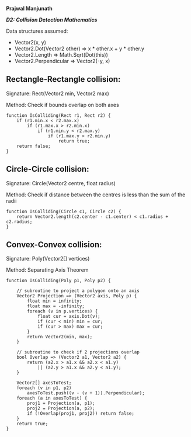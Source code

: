 **Prajwal Manjunath**

***D2: Collision Detection Mathematics***

Data structures assumed:
* Vector2(x, y)
* Vector2.Dot(Vector2 other) => x * other.x + y * other.y
* Vector2.Length => Math.Sqrt(Dot(this))
* Vector2.Perpendicular => Vector2(-y, x)


Rectangle-Rectangle collision:
------------------------------

Signature: Rect(Vector2 min, Vector2 max)

Method: Check if bounds overlap on both axes

```
function IsColliding(Rect r1, Rect r2) {
    if (r1.min.x < r2.max.x)
        if (r1.max.x > r2.min.x)
            if (r1.min.y < r2.max.y)
                if (r1.max.y > r2.min.y)
                    return true;
    return false;
}
```

Circle-Circle collision:
------------------------

Signature: Circle(Vector2 centre, float radius)

Method: Check if distance between the centres is less than the sum of the radii

```
function IsColliding(Circle c1, Circle c2) {
    return Vector2.length(c2.center - c1.center) < c1.radius + c2.radius;
}
```

Convex-Convex collision:
------------------------

Signature: Poly(Vector2[] vertices)

Method: Separating Axis Theorem

```
function IsColliding(Poly p1, Poly p2) {
    
    // subroutine to project a polygon onto an axis
    Vector2 Projection => (Vector2 axis, Poly p) {
        float min = infinity;
        float max = -infinity;
        foreach (v in p.vertices) {
            float cur = axis.Dot(v);
            if (cur < min) min = cur;
            if (cur > max) max = cur;
        }
        return Vector2(min, max);
    }
    
    // subroutine to check if 2 projections overlap
    bool Overlap => (Vector2 a1, Vector2 a2) {
        return (a2.x > a1.x && a2.x < a1.y)
            || (a2.y > a1.x && a2.y < a1.y);
    }
    
    Vector2[] axesToTest;
    foreach (v in p1, p2)
        axesToTest.push((v - (v + 1)).Perpendicular);
    foreach (a in axesToTest) {
        proj1 = Projection(a, p1);
        proj2 = Projection(a, p2);
        if (!Overlap(proj1, proj2)) return false;
    }
    return true;
}

```
